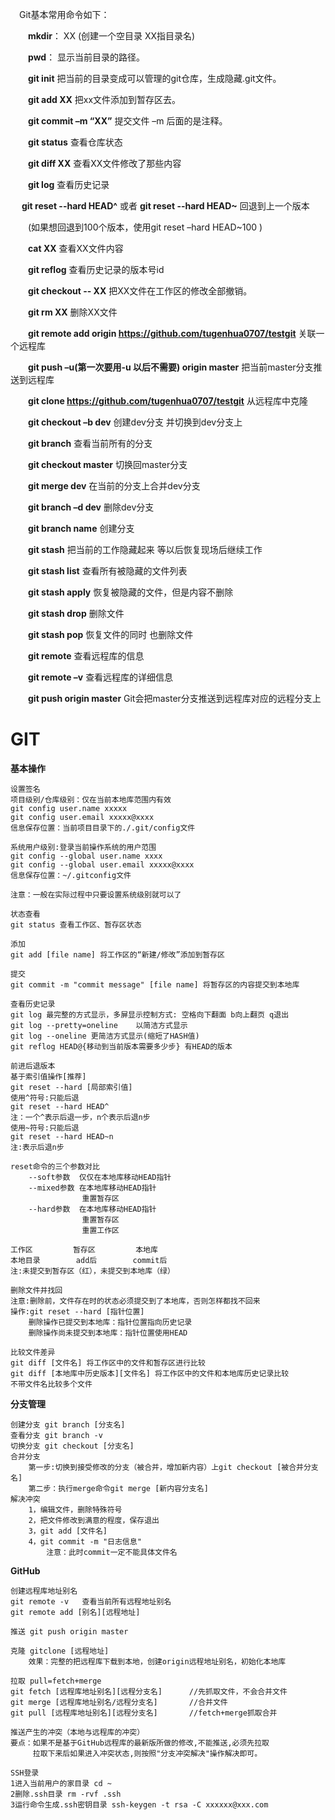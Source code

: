 　Git基本常用命令如下：

　　**mkdir**：         XX (创建一个空目录 XX指目录名)

　　**pwd**：          显示当前目录的路径。

　　**git init**          把当前的目录变成可以管理的git仓库，生成隐藏.git文件。

　　**git add XX**       把xx文件添加到暂存区去。

　　**git commit –m “XX”**  提交文件 –m 后面的是注释。

　　**git status**        查看仓库状态

　　**git diff  XX**      查看XX文件修改了那些内容

　　**git log**          查看历史记录

　	**git reset  --hard HEAD^** 或者 **git reset  --hard HEAD~** 回退到上一个版本

　　(如果想回退到100个版本，使用git reset –hard HEAD~100 )

　　**cat XX**         查看XX文件内容

　　**git reflog**       查看历史记录的版本号id

　　**git checkout -- XX**  把XX文件在工作区的修改全部撤销。

　　**git rm XX**          删除XX文件

　　**git remote add origin https://github.com/tugenhua0707/testgit** 关联一个远程库

　　**git push –u(第一次要用-u 以后不需要) origin master** 把当前master分支推送到远程库

　　**git clone https://github.com/tugenhua0707/testgit**  从远程库中克隆

　　**git checkout –b dev**  创建dev分支 并切换到dev分支上

　　**git branch**  查看当前所有的分支

　　**git checkout master** 切换回master分支

　　**git merge dev**    在当前的分支上合并dev分支

　　**git branch –d dev** 删除dev分支

　　**git branch name**  创建分支

　　**git stash** 把当前的工作隐藏起来 等以后恢复现场后继续工作

　　**git stash list** 查看所有被隐藏的文件列表

　　**git stash apply** 恢复被隐藏的文件，但是内容不删除

　　**git stash drop** 删除文件

　　**git stash pop** 恢复文件的同时 也删除文件

　　**git remote** 查看远程库的信息

　　**git remote –v** 查看远程库的详细信息

　　**git push origin master**  Git会把master分支推送到远程库对应的远程分支上


# GIT #

**基本操作**

	设置签名
	项目级别/仓库级别：仅在当前本地库范围内有效
	git config user.name xxxxx
	git config user.email xxxxx@xxxx
	信息保存位置：当前项目目录下的./.git/config文件
	
	系统用户级别:登录当前操作系统的用户范围
	git config --global user.name xxxx
	git config --global user.email xxxxx@xxxx
	信息保存位置：~/.gitconfig文件
	
	注意：一般在实际过程中只要设置系统级别就可以了

	状态查看
	git status 查看工作区、暂存区状态

	添加
	git add [file name]	将工作区的“新建/修改”添加到暂存区

	提交
	git commit -m "commit message" [file name] 将暂存区的内容提交到本地库
	
	查看历史记录
	git log 最完整的方式显示，多屏显示控制方式: 空格向下翻面 b向上翻页 q退出
	git log --pretty=oneline	以简洁方式显示
	git log --oneline 更简洁方式显示(缩短了HASH值)
	git reflog HEAD@{移动到当前版本需要多少步} 有HEAD的版本

	前进后退版本
	基于索引值操作[推荐]
	git reset --hard [局部索引值]
	使用^符号:只能后退
	git reset --hard HEAD^
	注：一个^表示后退一步，n个表示后退n步
	使用~符号:只能后退
	git reset --hard HEAD~n
	注:表示后退n步

	reset命令的三个参数对比
		--soft参数  仅仅在本地库移动HEAD指针
		--mixed参数 在本地库移动HEAD指针
					重置暂存区
		--hard参数  在本地库移动HEAD指针
					重置暂存区
					重置工作区
			
	工作区 		暂存区 		本地库
	本地目录		add后		commit后
	注:未提交到暂存区（红），未提交到本地库（绿）				

	删除文件并找回
	注意:删除前，文件存在时的状态必须提交到了本地库，否则怎样都找不回来
	操作:git reset --hard [指针位置]
		删除操作已提交到本地库：指针位置指向历史记录
		删除操作尚未提交到本地库：指针位置使用HEAD

	比较文件差异
	git diff [文件名] 将工作区中的文件和暂存区进行比较
	git diff [本地库中历史版本][文件名] 将工作区中的文件和本地库历史记录比较
	不带文件名比较多个文件

**分支管理**

	创建分支 git branch [分支名]
	查看分支 git branch -v
	切换分支 git checkout [分支名]
	合并分支 
		第一步:切换到接受修改的分支（被合并，增加新内容）上git checkout [被合并分支名]
		第二步：执行merge命令git merge [新内容分支名]
	解决冲突
		1，编辑文件，删除特殊符号
		2，把文件修改到满意的程度，保存退出
		3，git add [文件名]
		4，git commit -m "日志信息"
			注意：此时commit一定不能具体文件名

**GitHub**
	
	创建远程库地址别名
	git remote -v	查看当前所有远程地址别名
	git remote add [别名][远程地址]

	推送 git push origin master

	克隆 gitclone [远程地址]
		效果：完整的把远程库下载到本地，创建origin远程地址别名，初始化本地库

	拉取 pull=fetch+merge
	git fetch [远程库地址别名][远程分支名]		//先抓取文件，不会合并文件
	git merge [远程库地址别名/远程分支名]		//合并文件
	git pull [远程库地址别名][远程分支名]		//fetch+merge抓取合并

	推送产生的冲突（本地与远程库的冲突）
	要点：如果不是基于GitHub远程库的最新版所做的修改,不能推送,必须先拉取
		 拉取下来后如果进入冲突状态,则按照"分支冲突解决"操作解决即可。

	SSH登录
	1进入当前用户的家目录 cd ~
	2删除.ssh目录 rm -rvf .ssh
	3运行命令生成.ssh密钥目录 ssh-keygen -t rsa -C xxxxxx@xxx.com